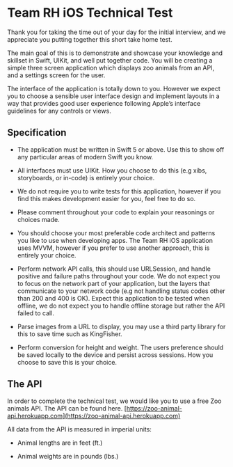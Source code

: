Team RH iOS Technical Test 
==================================

Thank you for taking the time out of your day for the initial interview, and we 
appreciate you putting together this short take home test.

The main goal of this is to demonstrate and showcase your knowledge and skillset 
in Swift, UIKit, and well put together code. You will be creating a simple three 
screen application which displays zoo animals from an API, and a settings screen 
for the user.

The interface of the application is totally down to you. However we expect you to 
choose a sensible user interface design and implement layouts in a way that 
provides good user experience following Apple’s interface guidelines for any 
controls or views.

## Specification 
- The application must be written in Swift 5 or above. Use this to show off any 
particular areas of modern Swift you know.

- All interfaces must use UIKit. How you choose to do this (e.g xibs, 
storyboards, or in-code) is entirely your choice.

- We do not require you to write tests for this application, however if you find 
this makes development easier for you, feel free to do so.

- Please comment throughout your code to explain your reasonings or choices 
made.

- You should choose your most preferable code architect and patterns you like 
to use when developing apps. The Team RH iOS application uses MVVM, 
however if you prefer to use another approach, this is entirely your choice.

- Perform network API calls, this should use URLSession, and handle positive 
and failure paths throughout your code. We do not expect you to focus on 
the network part of your application, but the layers that communicate to your 
network code (e.g not handling status codes other than 200 and 400 is OK). 
Expect this application to be tested when offline, we do not expect you to 
handle offline storage but rather the API failed to call.

- Parse images from a URL to display, you may use a third party library for this 
to save time such as KingFisher.

- Perform conversion for height and weight. The users preference should be 
saved locally to the device and persist across sessions. How you choose to 
save this is your choice.

## The API 
In order to complete the technical test, we would like you to use a free Zoo animals 
API. The API can be found here. [https://zoo-animal-api.herokuapp.com](https://zoo-animal-api.herokuapp.com)

All data from the API is measured in imperial units:

- Animal lengths are in feet (ft.)

- Animal weights are in pounds (lbs.)
